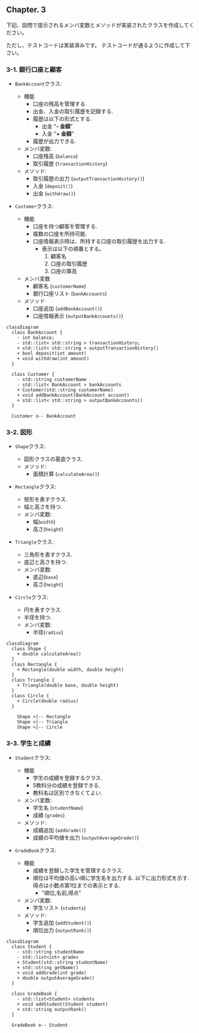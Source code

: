 ## Chapter. 3

下記、設問で提示されるメンバ変数とメソッドが実装されたクラスを作成してください。

ただし、テストコードは実装済みです。
テストコードが通るように作成して下さい。

### 3-1. 銀行口座と顧客
- `BankAccount`クラス:
    - 機能
        - 口座の残高を管理する.
        - 出金、入金の取引履歴を記録する.
        - 履歴は以下の形式とする.
            - 出金
                "__- 金額__"
            - 入金
                "__+ 金額__"
        - 履歴が出力できる.
    - メンバ変数: 
        * 口座残高 (`balance`)
        * 取引履歴 (`transactionHistory`)
    - メソッド:
        * 取引履歴の出力 (`outputTransactionHistory()`)
        * 入金 (`deposit()`)
        * 出金 (`withdraw()`)

- `Customer`クラス:
    - 機能
        - 口座を持つ顧客を管理する.
        - 複数の口座を所持可能.
        - 口座情報表示時は、所持する口座の取引履歴を出力する.
            - 表示は以下の順番とする。
                1. 顧客名
                1. 口座の取引履歴
                1. 口座の算高
    - メンバ変数
        * 顧客名 (`customerName`)
        * 銀行口座リスト (`bankAccounts`)
    - メソッド
        * 口座追加 (`addBankAccount()`)
        * 口座情報表示 (`outputBankAccounts()`)

```mermaid
classDiagram
  class BankAccount {
    - int balance;
    - std::list< std::string > transactionHistory;
    + std::list< std::string > outputTransactionHistory()
    + bool deposit(int amount)
    + void withdraw(int amount)
  }

  class Customer {
    - std::string customerName
    - std::list< BankAccount > bankAccounts
    + Customer(std::string customerName)
    + void addBankAccount(BankAccount account)
    + std::list< std::string > outputBankAccounts()
  }

  Customer o-- BankAccount
```

### 3-2. 図形
- `Shape`クラス:
    - 図形クラスの基底クラス.
    - メソッド: 
        * 面積計算 (`calculateArea()`)

- `Rectangle`クラス:
    - 矩形を表すクラス.
    - 幅と高さを持つ.
    - メンバ変数: 
        * 幅(`width`)
        * 高さ(`height`)
- `Triangle`クラス:
    - 三角形を表すクラス.
    - 底辺と高さを持つ.
    - メンバ変数: 
        * 底辺(`base`)
        * 高さ(`height`)
- `Circle`クラス:
    - 円を表すクラス.
    - 半径を持つ.
    - メンバ変数: 
        * 半径(`radius`)

```mermaid
classDiagram
  class Shape {
    + double calculateArea()
  }
  class Rectangle {
    + Rectangle(double width, double height)
  }
  class Triangle {
    + Triangle(double base, double height)
  }
  class Circle {
    + Circle(double radius)
  }

    Shape <|-- Rectangle
    Shape <|-- Triangle
    Shape <|-- Circle

```


### 3-3. 学生と成績
- `Student`クラス:
    - 機能
        - 学生の成績を登録するクラス.
        - 5教科分の成績を登録できる.
        - 教科名は区別できなくてよい.
    - メンバ変数:
        * 学生名 (`studentName`)
        * 成績 (`grades`)
    - メソッド:
        * 成績追加 (`addGrade()`)
        * 成績の平均値を出力 (`outputAverageGrade()`)

- `GradeBook`クラス:
    - 機能
        - 成績を登録した学生を管理するクラス.
        - 順位は平均値の高い順に学生名を出力する.
        以下に出力形式を示す.
        得点は小数点第1位までの表示とする.
            - "順位,名前,得点"
    - メンバ変数:
        * 学生リスト (`students`)
    - メソッド:
        * 学生追加 (`addStudent()`)
        * 順位出力 (`outputRank()`)

```mermaid
classDiagram
  class Student {
    - std::string studentName
    - std::list<int> grades
    + Student(std::string studentName)
    + std::string getName()
    + void addGrade(int grade)
    + double outputAverageGrade()
  }

  class GradeBook {
    - std::list<Student> students
    + void addStudent(Student student)
    + std::string outputRank()
  }

  GradeBook o-- Student
```

